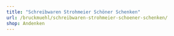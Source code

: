 ```yaml
---
title: "Schreibwaren Strohmeier Schöner Schenken"
url: /bruckmuehl/schreibwaren-strohmeier-schoener-schenken/
shop: Andenken
---
```

